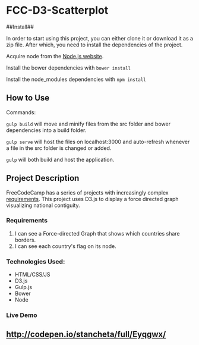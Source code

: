 # FCC-D3-Scatterplot

##Install##

In order to start using this project, you can either clone it or download it as
a zip file. After which, you need to install the dependencies of the project.

Acquire node from the [Node.js website](https://nodejs.com/en/).

Install the bower dependencies with `bower install`

Install the node_modules dependencies with `npm install`

## How to Use

Commands:

`gulp build` will move and minify files from the src folder and bower
dependencies into a build folder.

`gulp serve` will host the files on localhost:3000 and auto-refresh whenever a
file in the src folder is changed or added.

`gulp` will both build and host the application.

## Project Description

FreeCodeCamp has a series of projects with increasingly complex [requirements](https://www.freecodecamp.com/challenges/show-national-contiguity-with-a-force-directed-graph).
This project uses D3.js to display a force directed graph visualizing national contiguity. 

### Requirements
1. I can see a Force-directed Graph that shows which countries share borders.
2. I can see each country's flag on its node.

### Technologies Used:
+ HTML/CSS/JS
+ D3.js
+ Gulp.js
+ Bower
+ Node

### Live Demo
http://codepen.io/stancheta/full/Eyqgwx/
---
